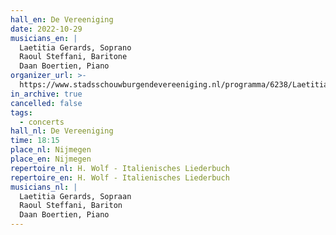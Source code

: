 ```yaml
---
hall_en: De Vereeniging
date: 2022-10-29
musicians_en: |
  Laetitia Gerards, Soprano
  Raoul Steffani, Baritone
  Daan Boertien, Piano
organizer_url: >-
  https://www.stadsschouwburgendevereeniging.nl/programma/6238/Laetitia_Gerards_Raoul_Steffani/Italienisches_Liederbuch
in_archive: true
cancelled: false
tags:
  - concerts
hall_nl: De Vereeniging
time: 18:15
place_nl: Nijmegen
place_en: Nijmegen
repertoire_nl: H. Wolf - Italienisches Liederbuch
repertoire_en: H. Wolf - Italienisches Liederbuch
musicians_nl: |
  Laetitia Gerards, Sopraan
  Raoul Steffani, Bariton
  Daan Boertien, Piano
---
```

